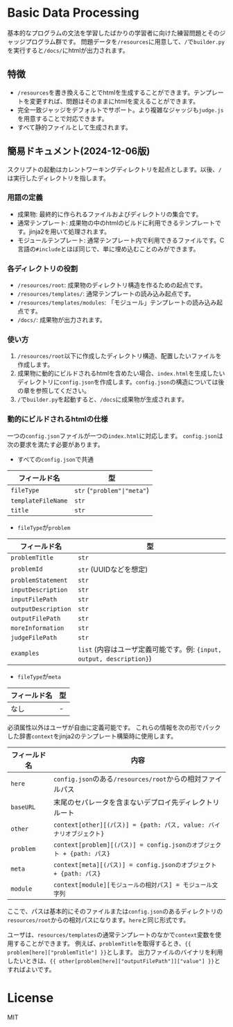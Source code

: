 # Basic Data Processing
基本的なプログラムの文法を学習したばかりの学習者に向けた練習問題とそのジャッジプログラム群です。
問題データを`/resources`に用意して、`/`で`builder.py`を実行すると`/docs/`にhtmlが出力されます。

## 特徴
- `/resources`を書き換えることでhtmlを生成することができます。テンプレートを変更すれば、問題はそのままにhtmlを変えることができます。
- 完全一致ジャッジをデフォルトでサポート。より複雑なジャッジも`judge.js`を用意することで対応できます。
- すべて静的ファイルとして生成されます。

## 簡易ドキュメント(2024-12-06版)
スクリプトの起動はカレントワーキングディレクトリを起点とします。以後、`/`は実行したディレクトリを指します。

### 用語の定義
- 成果物: 最終的に作られるファイルおよびディレクトリの集合です。
- 通常テンプレート: 成果物の中のhtmlのビルドに利用できるテンプレートです。jinja2を用いて処理されます。
- モジュールテンプレート: 通常テンプレート内で利用できるファイルです。C言語の`#include`とほぼ同じで、単に埋め込むことのみができます。

### 各ディレクトリの役割
- `/resources/root`: 成果物のディレクトリ構造を作るための起点です。
- `/resources/templates/`: 通常テンプレートの読み込み起点です。
- `/resources/templates/modules`: 「モジュール」テンプレートの読み込み起点です。
- `/docs/`: 成果物が出力されます。

### 使い方
1. `/resources/root`以下に作成したディレクトリ構造、配置したいファイルを作成します。
2. 成果物に動的にビルドされるhtmlを含めたい場合、`index.html`を生成したいディレクトリに`config.json`を作成します。`config.json`の構造については後の章を参照してください。
3. `/`で`builder.py`を起動すると、`/docs`に成果物が生成されます。

### 動的にビルドされるhtmlの仕様
一つの`config.json`ファイルが一つの`index.html`に対応します。
`config.json`は次の要求を満たす必要があります。

- すべての`config.json`で共通

| フィールド名            | 型                   |
|-------------------------|----------------------|
| `fileType`             | `str` (`"problem"\|"meta"`)   |
| `templateFileName`     | `str`                |
| `title`                | `str`                |

- `fileType`が`problem`

| フィールド名             | 型                     |
|--------------------------|------------------------|
| `problemTitle`          | `str`                  |
| `problemId`             | `str` (UUIDなどを想定) |
| `problemStatement`      | `str`                  |
| `inputDescription`      | `str`                  |
| `inputFilePath`         | `str`                  |
| `outputDescription`     | `str`                  |
| `outputFilePath`        | `str`                  |
| `moreInformation`       | `str`                  |
| `judgeFilePath`         | `str`                  |
| `examples`              | `list` (内容はユーザ定義可能です。例: `{input, output, description}`) |

- `fileType`が`meta`

| フィールド名 | 型 |
|--------------|----|
| なし         | -  |

必須属性以外はユーザが自由に定義可能です。
これらの情報を次の形でパックした辞書`context`をjinja2のテンプレート構築時に使用します。

| フィールド名   | 内容                                                                 |
|----------------|----------------------------------------------------------------------|
| `here`         | `config.json`のある`/resources/root`からの相対ファイルパス           |
| `baseURL`      | 末尾のセパレータを含まないデプロイ先ディレクトリルート               |
| `other`        | `context[other][(パス)] = {path: パス, value: バイナリオブジェクト}` |
| `problem`      | `context[problem][(パス)] = config.jsonのオブジェクト + {path: パス}`|
| `meta`         | `context[meta][(パス)] = config.jsonのオブジェクト + {path: パス}`   |
| `module`       | `context[module][モジュールの相対パス] = モジュール文字列`           |

ここで、パスは基本的にそのファイルまたは`config.json`のあるディレクトリの`resources/root`からの相対パスになります。`here`と同じ形式です。

ユーザは、`resources/templates`の通常テンプレートのなかで`context`変数を使用することができます。
例えば、`problemTitle`を取得するとき、`{{ problem[here]["problemTitle"] }}`とします。
出力ファイルのバイナリを利用したいときは、`{{ other[problem[here]["outputFilePath"]]["value"] }}`とすればよいです。

# License
MIT
